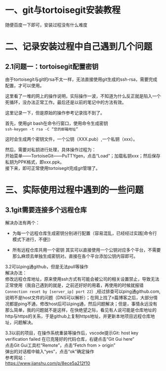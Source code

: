 一、git与tortoisegit安装教程
=
随便百度一下即可，安装过程没有什么难度

二、记录安装过程中自己遇到几个问题
=
2.1问题一：tortoisegit配置密钥
-
由于tortoisegit与git的rsa不太一样，无法直接使用git生成的ssh-rsa，需要完成配置，才可以使用。  

这里看了一堆的网上的操作说明，实际操作一波，不知道为什么反正就是陷入一个死循环，没办法正常工作。最后还是以前的笔记中的方法有效。

这里记录一下，但是原始的操作参考记录找不到了。  

首先，使用git bash在命令行窗口，使用命令生成密钥  
`ssh-keygen -t rsa -C “您的邮箱地址”`

这时会生成两个密钥文件，一个公钥（XXX.pub）,一个私钥（xxx）。

然后，需要对私钥进行处理，具体操作过程为：  
开始菜单——TortoiseGit——PuTTYgen，点击“Load”；加载私钥xxx；然后保存私钥为PPK格式，即xxx.ppk。  
接下来，即可正常使用tortoisegit完成git管理了。

三、实际使用过程中遇到的一些问题
=  
3.1git需要连接多个远程仓库
-  
解决办法有两个：  
* 为每一个远程仓库生成密钥分别进行配置（容易混乱，已经经过实践[命令行模式下进行，不便]）


* 所有远程仓库共用一个密钥
其实可以直接使用一个公钥对应多个平台，不需要那么麻烦去单独生成密钥对。直接在各个平台添加公钥内容即可。  

3.2可以ping通github，但是无法pull等操作  
解决办法：  
修改远程仓库地址，原来使用ssh方式有可能会被公司的相关设置禁止，导致无法正常使用（我自己遇到的就是，之前还好好的用着，再使用的时候就报错`Connection reset by [server_ip] port 22`）,经过排查可以ping通github.com,说明不是host文件的问题（DNS可以解析）；在网上找了n篇博客之后，大部分情况都是ping不通，修改host后可以ping通，然后问题解决；但是，事情永远没有那么简单，我的问题就不是这样，在快绝望之际，看见有人说可能是仓库地址的http与https的关系，于是github上复制https地址，并更新本地项目远程仓库地址，问题解决。  



3.3以前的项目，在操作系统重装等操作后，vscode提示Git: host key verification failed
在已克隆好的代码仓库，右键点击“Git Gui here”  
点击Git Gui工具栏“Remote”，点击“Fetch from > origin”  
弹出的对话框中输入“yes”，点击“ok”确定操作  
参考网站：  
https://www.jianshu.com/p/8ece5a212f10    
